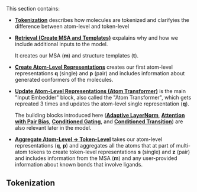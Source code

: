This section contains:
- [**Tokenization**](https://elanapearl.github.io/blog/2024/the-illustrated-alphafold/#tokenization) describes how molecules are tokenized and clarifyies the difference between atom-level and token-level
- [**Retrieval (Create MSA and Templates)**](https://elanapearl.github.io/blog/2024/the-illustrated-alphafold/#retrieval-create-msa-and-templates) expalains why and how we include additional inputs to the model.

  It creates our MSA (**m**) and structure templates (**t**).
- [**Create Atom-Level Representations**](https://elanapearl.github.io/blog/2024/the-illustrated-alphafold/#create-atom-level-representations) creates our first atom-level representations **q** (single) and **p** (pair) and includes information about generated conformers of the molecules.
- [**Update Atom-Level Representations (Atom Transformer)**](https://elanapearl.github.io/blog/2024/the-illustrated-alphafold/#update-atom-level-representations-atom-transformer) is the main "Input Embedder" block, also called the "Atom Transformer", which gets repreated 3 times and updates the atom-level single representation (**q**).

  The building blocks introduced here ([**Adaptive LayerNorm**](https://elanapearl.github.io/blog/2024/the-illustrated-alphafold/#1-adaptive-layernorm), [**Attention with Pair Bias**](https://elanapearl.github.io/blog/2024/the-illustrated-alphafold/#2-attention-with-pair-bias), [**Conditioned Gating**](https://elanapearl.github.io/blog/2024/the-illustrated-alphafold/#3-conditioned-gating), and [**Conditioned Transition**](https://elanapearl.github.io/blog/2024/the-illustrated-alphafold/#4-conditioned-transition)) are also relevant later in the model.
- [**Aggregate Atom-Level -> Token-Level**](https://elanapearl.github.io/blog/2024/the-illustrated-alphafold/#aggregate-atom-level--token-level) takes our atom-level representations (**q**, **p**) and aggregates all the atoms that at part of multi-atom tokens to create token-level representations **s** (single) and **z** (pair) and includes information from the MSA (**m**) and any user-provided information about known bonds that involve ligands.

## Tokenization

